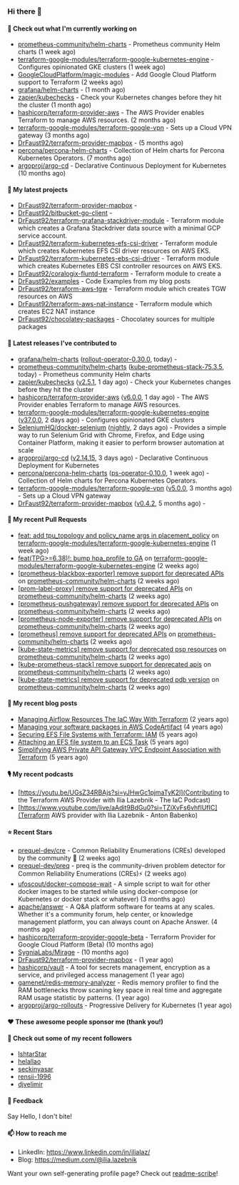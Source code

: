 ### Hi there 👋

#### 👷 Check out what I'm currently working on

- [prometheus-community/helm-charts](https://github.com/prometheus-community/helm-charts) - Prometheus community Helm charts (1 week ago)
- [terraform-google-modules/terraform-google-kubernetes-engine](https://github.com/terraform-google-modules/terraform-google-kubernetes-engine) - Configures opinionated GKE clusters (1 week ago)
- [GoogleCloudPlatform/magic-modules](https://github.com/GoogleCloudPlatform/magic-modules) - Add Google Cloud Platform support to Terraform (2 weeks ago)
- [grafana/helm-charts](https://github.com/grafana/helm-charts) -  (1 month ago)
- [zapier/kubechecks](https://github.com/zapier/kubechecks) - Check your Kubernetes changes before they hit the cluster (1 month ago)
- [hashicorp/terraform-provider-aws](https://github.com/hashicorp/terraform-provider-aws) - The AWS Provider enables Terraform to manage AWS resources. (2 months ago)
- [terraform-google-modules/terraform-google-vpn](https://github.com/terraform-google-modules/terraform-google-vpn) - Sets up a Cloud VPN gateway (3 months ago)
- [DrFaust92/terraform-provider-mapbox](https://github.com/DrFaust92/terraform-provider-mapbox) -  (5 months ago)
- [percona/percona-helm-charts](https://github.com/percona/percona-helm-charts) - Collection of Helm charts for Percona Kubernetes Operators. (7 months ago)
- [argoproj/argo-cd](https://github.com/argoproj/argo-cd) - Declarative Continuous Deployment for Kubernetes (10 months ago)

#### 🌱 My latest projects

- [DrFaust92/terraform-provider-mapbox](https://github.com/DrFaust92/terraform-provider-mapbox) - 
- [DrFaust92/bitbucket-go-client](https://github.com/DrFaust92/bitbucket-go-client) - 
- [DrFaust92/terraform-grafana-stackdriver-module](https://github.com/DrFaust92/terraform-grafana-stackdriver-module) - Terraform module which creates a Grafana Stackdriver data source with a minimal GCP service account.
- [DrFaust92/terraform-kubernetes-efs-csi-driver](https://github.com/DrFaust92/terraform-kubernetes-efs-csi-driver) - Terraform module which creates Kubernetes EFS CSI driver resources on AWS EKS.
- [DrFaust92/terraform-kubernetes-ebs-csi-driver](https://github.com/DrFaust92/terraform-kubernetes-ebs-csi-driver) - Terraform module which creates Kubernetes EBS CSI controller resources on AWS EKS.
- [DrFaust92/coralogix-fluntd-terraform](https://github.com/DrFaust92/coralogix-fluntd-terraform) - Terraform module to create a 
- [DrFaust92/examples](https://github.com/DrFaust92/examples) - Code Examples from my blog posts
- [DrFaust92/terraform-aws-tgw](https://github.com/DrFaust92/terraform-aws-tgw) - Terraform module which creates TGW resources on AWS
- [DrFaust92/terraform-aws-nat-instance](https://github.com/DrFaust92/terraform-aws-nat-instance) - Terraform module which creates EC2 NAT instance
- [DrFaust92/chocolatey-packages](https://github.com/DrFaust92/chocolatey-packages) - Chocolatey sources for multiple packages

#### 🔭 Latest releases I've contributed to

- [grafana/helm-charts](https://github.com/grafana/helm-charts) ([rollout-operator-0.30.0](https://github.com/grafana/helm-charts/releases/tag/rollout-operator-0.30.0), today) - 
- [prometheus-community/helm-charts](https://github.com/prometheus-community/helm-charts) ([kube-prometheus-stack-75.3.5](https://github.com/prometheus-community/helm-charts/releases/tag/kube-prometheus-stack-75.3.5), today) - Prometheus community Helm charts
- [zapier/kubechecks](https://github.com/zapier/kubechecks) ([v2.5.1](https://github.com/zapier/kubechecks/releases/tag/v2.5.1), 1 day ago) - Check your Kubernetes changes before they hit the cluster
- [hashicorp/terraform-provider-aws](https://github.com/hashicorp/terraform-provider-aws) ([v6.0.0](https://github.com/hashicorp/terraform-provider-aws/releases/tag/v6.0.0), 1 day ago) - The AWS Provider enables Terraform to manage AWS resources.
- [terraform-google-modules/terraform-google-kubernetes-engine](https://github.com/terraform-google-modules/terraform-google-kubernetes-engine) ([v37.0.0](https://github.com/terraform-google-modules/terraform-google-kubernetes-engine/releases/tag/v37.0.0), 2 days ago) - Configures opinionated GKE clusters
- [SeleniumHQ/docker-selenium](https://github.com/SeleniumHQ/docker-selenium) ([nightly](https://github.com/SeleniumHQ/docker-selenium/releases/tag/nightly), 2 days ago) - Provides a simple way to run Selenium Grid with Chrome, Firefox, and Edge using Container Platform, making it easier to perform browser automation at scale
- [argoproj/argo-cd](https://github.com/argoproj/argo-cd) ([v2.14.15](https://github.com/argoproj/argo-cd/releases/tag/v2.14.15), 3 days ago) - Declarative Continuous Deployment for Kubernetes
- [percona/percona-helm-charts](https://github.com/percona/percona-helm-charts) ([ps-operator-0.10.0](https://github.com/percona/percona-helm-charts/releases/tag/ps-operator-0.10.0), 1 week ago) - Collection of Helm charts for Percona Kubernetes Operators.
- [terraform-google-modules/terraform-google-vpn](https://github.com/terraform-google-modules/terraform-google-vpn) ([v5.0.0](https://github.com/terraform-google-modules/terraform-google-vpn/releases/tag/v5.0.0), 3 months ago) - Sets up a Cloud VPN gateway
- [DrFaust92/terraform-provider-mapbox](https://github.com/DrFaust92/terraform-provider-mapbox) ([v0.4.2](https://github.com/DrFaust92/terraform-provider-mapbox/releases/tag/v0.4.2), 5 months ago) - 

#### 🔨 My recent Pull Requests

- [feat: add tpu_topology and policy_name args in placement_policy](https://github.com/terraform-google-modules/terraform-google-kubernetes-engine/pull/2363) on [terraform-google-modules/terraform-google-kubernetes-engine](https://github.com/terraform-google-modules/terraform-google-kubernetes-engine) (1 week ago)
- [feat(TPG&gt;=6.38)!: bump hpa_profile to GA](https://github.com/terraform-google-modules/terraform-google-kubernetes-engine/pull/2362) on [terraform-google-modules/terraform-google-kubernetes-engine](https://github.com/terraform-google-modules/terraform-google-kubernetes-engine) (2 weeks ago)
- [[prometheus-blackbox-exporter] remove support for deprecated APIs](https://github.com/prometheus-community/helm-charts/pull/5729) on [prometheus-community/helm-charts](https://github.com/prometheus-community/helm-charts) (2 weeks ago)
- [[prom-label-proxy] remove support for deprecated APIs](https://github.com/prometheus-community/helm-charts/pull/5728) on [prometheus-community/helm-charts](https://github.com/prometheus-community/helm-charts) (2 weeks ago)
- [[prometheus-pushgateway] remove support for deprecated APIs](https://github.com/prometheus-community/helm-charts/pull/5727) on [prometheus-community/helm-charts](https://github.com/prometheus-community/helm-charts) (2 weeks ago)
- [[prometheus-node-exporter] remove support for deprecated APIs](https://github.com/prometheus-community/helm-charts/pull/5726) on [prometheus-community/helm-charts](https://github.com/prometheus-community/helm-charts) (2 weeks ago)
- [[prometheus] remove support for deprecated APIs](https://github.com/prometheus-community/helm-charts/pull/5725) on [prometheus-community/helm-charts](https://github.com/prometheus-community/helm-charts) (2 weeks ago)
- [[kube-state-metrics] remove support for deprecated psp resources](https://github.com/prometheus-community/helm-charts/pull/5724) on [prometheus-community/helm-charts](https://github.com/prometheus-community/helm-charts) (2 weeks ago)
- [[kube-prometheus-stack] remove support for deprecated apis](https://github.com/prometheus-community/helm-charts/pull/5721) on [prometheus-community/helm-charts](https://github.com/prometheus-community/helm-charts) (2 weeks ago)
- [[kube-state-metrics] remove support for deprecated pdb version](https://github.com/prometheus-community/helm-charts/pull/5720) on [prometheus-community/helm-charts](https://github.com/prometheus-community/helm-charts) (2 weeks ago)

#### 📜 My recent blog posts

- [Managing Airflow Resources The IaC Way With Terraform](https://engineering.placer.ai/managing-airflow-resources-the-iac-way-with-terraform-ea5b8db573ad?source=rss-cac402f06fa8------2) (2 years ago)
- [Managing your software packages in AWS CodeArtifact](https://medium.com/@ilia.lazebnik/managing-your-software-packages-in-aws-codeartifact-12d00053e243?source=rss-cac402f06fa8------2) (4 years ago)
- [Securing EFS File Systems with Terraform: IAM](https://medium.com/@ilia.lazebnik/securing-efs-file-systems-with-terraform-iam-d2a066c198ab?source=rss-cac402f06fa8------2) (5 years ago)
- [Attaching an EFS file system to an ECS Task](https://medium.com/@ilia.lazebnik/attaching-an-efs-file-system-to-an-ecs-task-7bd15b76a6ef?source=rss-cac402f06fa8------2) (5 years ago)
- [Simplifying AWS Private API Gateway VPC Endpoint Association with Terraform](https://medium.com/@ilia.lazebnik/simplifying-aws-private-api-gateway-vpc-endpoint-association-with-terraform-b379a247afbf?source=rss-cac402f06fa8------2) (5 years ago)

#### 🎙️ My recent podcasts
- [https://youtu.be/UGsZ34RBAjs?si=yJHwGc1pjmaTyK2l](Contributing to the Terraform AWS Provider with Ilia Lazebnik - The IaC Podcast)
- [https://www.youtube.com/live/aAdit9BdGu0?si=TZiXvFs6vhfIUfIC](Terraform AWS provider with Ilia Lazebnik - Anton Babenko)

#### ⭐ Recent Stars

- [prequel-dev/cre](https://github.com/prequel-dev/cre) - Common Reliability Enumerations (CREs) developed by the community 📖 (2 weeks ago)
- [prequel-dev/preq](https://github.com/prequel-dev/preq) - preq is the community-driven problem detector for Common Reliability Enumerations (CREs)⚡️ (2 weeks ago)
- [ufoscout/docker-compose-wait](https://github.com/ufoscout/docker-compose-wait) - A simple script to wait for other docker images to be started while using docker-compose (or Kubernetes or docker stack or whatever) (3 months ago)
- [apache/answer](https://github.com/apache/answer) - A Q&amp;A platform software for teams at any scales. Whether it&#39;s a community forum, help center, or knowledge management platform, you can always count on Apache Answer. (4 months ago)
- [hashicorp/terraform-provider-google-beta](https://github.com/hashicorp/terraform-provider-google-beta) - Terraform Provider for Google Cloud Platform (Beta) (10 months ago)
- [SygniaLabs/Mirage](https://github.com/SygniaLabs/Mirage) -  (10 months ago)
- [DrFaust92/terraform-provider-mapbox](https://github.com/DrFaust92/terraform-provider-mapbox) -  (1 year ago)
- [hashicorp/vault](https://github.com/hashicorp/vault) - A tool for secrets management, encryption as a service, and privileged access management (1 year ago)
- [gamenet/redis-memory-analyzer](https://github.com/gamenet/redis-memory-analyzer) - Redis memory profiler to find the RAM bottlenecks throw scaning key space in real time and aggregate RAM usage statistic by patterns. (1 year ago)
- [argoproj/argo-rollouts](https://github.com/argoproj/argo-rollouts) - Progressive Delivery for Kubernetes (1 year ago)

#### ❤️ These awesome people sponsor me (thank you!)


#### 👯 Check out some of my recent followers

- [IshtarStar](https://github.com/IshtarStar)
- [helallao](https://github.com/helallao)
- [seckinyasar](https://github.com/seckinyasar)
- [rensii-1996](https://github.com/rensii-1996)
- [djvelimir](https://github.com/djvelimir)

#### 💬 Feedback

Say Hello, I don't bite!

#### 📫 How to reach me

- LinkedIn: https://www.linkedin.com/in/ilialaz/
- Blog: https://medium.com/@ilia.lazebnik

Want your own self-generating profile page? Check out [readme-scribe](https://github.com/muesli/readme-scribe)!


